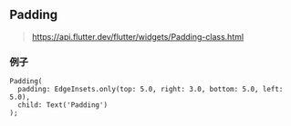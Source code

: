 ## Padding

> https://api.flutter.dev/flutter/widgets/Padding-class.html

### 例子

```
Padding(
  padding: EdgeInsets.only(top: 5.0, right: 3.0, bottom: 5.0, left: 5.0),
  child: Text('Padding')
);
```